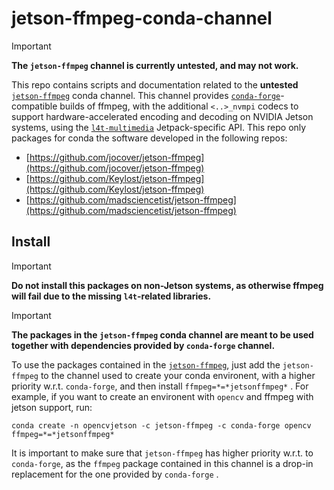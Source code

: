 # jetson-ffmpeg-conda-channel

> [!IMPORTANT]  
> **The `jetson-ffmpeg` channel is currently untested, and may not work.**

This repo contains scripts and documentation related to the **untested** [`jetson-ffmpeg`](https://anaconda.org/jetson-ffmpeg) conda channel. This channel provides [`conda-forge`]()-compatible builds of ffmpeg, with the additional `<..>_nvmpi` codecs to support hardware-accelerated encoding and decoding on NVIDIA Jetson systems, using the [`l4t-multimedia`](https://docs.nvidia.com/jetson/l4t-multimedia/) Jetpack-specific API. This repo only packages for conda the software developed in the following repos:
* [https://github.com/jocover/jetson-ffmpeg](https://github.com/jocover/jetson-ffmpeg)
* [https://github.com/Keylost/jetson-ffmpeg](https://github.com/Keylost/jetson-ffmpeg)
* [https://github.com/madsciencetist/jetson-ffmpeg](https://github.com/madsciencetist/jetson-ffmpeg)


## Install

> [!IMPORTANT]  
> **Do not install this packages on non-Jetson systems, as otherwise ffmpeg will fail due to the missing `l4t`-related libraries.**

> [!IMPORTANT]  
> **The packages in the `jetson-ffmpeg` conda channel are meant to be used together with dependencies provided by `conda-forge`  channel.**

To use the packages contained in the [`jetson-ffmpeg`](https://anaconda.org/jetson-ffmpeg), just add the `jetson-ffmpeg` to the channel used to create your conda environent, with a higher priority w.r.t. `conda-forge`, and then install `ffmpeg=*=*jetsonffmpeg*` . For example, if you want to create an environent with `opencv` and ffmpeg with jetson support, run:
~~~
conda create -n opencvjetson -c jetson-ffmpeg -c conda-forge opencv ffmpeg=*=*jetsonffmpeg*
~~~

It is important to make sure that `jetson-ffmpeg` has higher priority w.r.t. to `conda-forge`, as the `ffmpeg` package contained in this channel is a drop-in replacement for the one provided by `conda-forge` .
